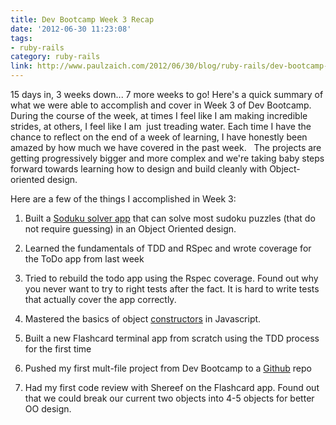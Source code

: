 ```yaml
---
title: Dev Bootcamp Week 3 Recap
date: '2012-06-30 11:23:08'
tags:
- ruby-rails
category: ruby-rails
link: http://www.paulzaich.com/2012/06/30/blog/ruby-rails/dev-bootcamp-week-3-recap/
---
```


15 days in, 3 weeks down... 7 more weeks to go! Here's a quick summary of what we were able to accomplish and cover in Week 3 of Dev Bootcamp. During the course of the week, at times I feel like I am making incredible strides, at others, I feel like I am  just treading water. Each time I have the chance to reflect on the end of a week of learning, I have honestly been amazed by how much we have covered in the past week.   The projects are getting progressively bigger and more complex and we're taking baby steps forward towards learning how to design and build cleanly with Object-oriented design.

Here are a few of the things I accomplished in Week 3:

1. Built a
[Soduku solver app](https://gist.github.com/2992741) that can solve most sudoku puzzles (that do not require guessing) in an Object Oriented design.


2. Learned the fundamentals of TDD and RSpec and wrote coverage for the ToDo app from last week


3. Tried to rebuild the todo app using the Rspec coverage. Found out why you never want to try to right tests after the fact. It is hard to write tests that actually cover the app correctly.


4. Mastered the basics of object
[constructors](http://www.paulzaich.com/2012/06/27/js/defining-constructor-javascript/) in Javascript.


5. Built a new Flashcard terminal app from scratch using the TDD process for the first time


6. Pushed my first mult-file project from Dev Bootcamp to a
[Github](https://github.com/pzaich/flashcard_app) repo


7. Had my first code review with Shereef on the Flashcard app. Found out that we could break our current two objects into 4-5 objects for better OO design.
